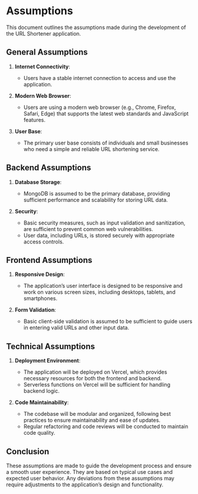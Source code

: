 # Assumptions

This document outlines the assumptions made during the development of the URL Shortener application.

## General Assumptions

1. **Internet Connectivity**: 
   - Users have a stable internet connection to access and use the application.

2. **Modern Web Browser**:
   - Users are using a modern web browser (e.g., Chrome, Firefox, Safari, Edge) that supports the latest web standards and JavaScript features.

3. **User Base**:
   - The primary user base consists of individuals and small businesses who need a simple and reliable URL shortening service.

## Backend Assumptions

1. **Database Storage**:
   - MongoDB is assumed to be the primary database, providing sufficient performance and scalability for storing URL data.

2. **Security**:
   - Basic security measures, such as input validation and sanitization, are sufficient to prevent common web vulnerabilities.
   - User data, including URLs, is stored securely with appropriate access controls.



## Frontend Assumptions

1. **Responsive Design**:
   - The application’s user interface is designed to be responsive and work on various screen sizes, including desktops, tablets, and smartphones.

2. **Form Validation**:
   - Basic client-side validation is assumed to be sufficient to guide users in entering valid URLs and other input data.



## Technical Assumptions

1. **Deployment Environment**:
   - The application will be deployed on Vercel, which provides necessary resources for both the frontend and backend.
   - Serverless functions on Vercel will be sufficient for handling backend logic.

2. **Code Maintainability**:
   - The codebase will be modular and organized, following best practices to ensure maintainability and ease of updates.
   - Regular refactoring and code reviews will be conducted to maintain code quality.

## Conclusion

These assumptions are made to guide the development process and ensure a smooth user experience. They are based on typical use cases and expected user behavior. Any deviations from these assumptions may require adjustments to the application’s design and functionality.
